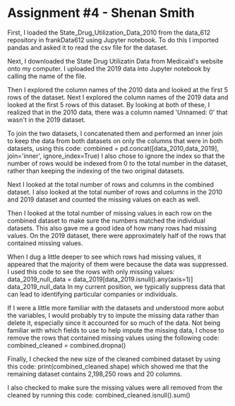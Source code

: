 # Assignment #4 - Shenan Smith

First, I loaded the State_Drug_Utilization_Data_2010 from the data_612 repository in frankData612 using Jupyter notebook. 
To do this I imported pandas and asked it to read the csv file for the dataset. 

Next, I downloaded the State Drug Utilizatin Data from Medicaid's website onto my computer. I uploaded the 2019 data into Jupyter notebook by calling the name of the file.

Then I explored the column names of the 2010 data and looked at the first 5 rows of the dataset. 
Next I explored the column names of the 2019 data and looked at the first 5 rows of this dataset.
By looking at both of these, I realized that in the 2010 data, there was a column named 'Unnamed: 0' that wasn't in the 2019 dataset.

To join the two datasets, I concatenated them and performed an inner join to keep the data from both datasets on only the columns that were in both datasets, using this code:
combined = pd.concat([data_2010,data_2019], join='inner', ignore_index=True)
I also chose to ignore the index so that the number of rows would be indexed from 0 to the total number in the dataset, rather than keeping the indexing of the two original datasets.

Next I looked at the total number of rows and columns in the combined dataset.
I also looked at the total number of rows and columns in the 2010 and 2019 dataset and counted the missing values on each as well.

Then I looked at the total number of missing values in each row on the combined dataset to make sure the numbers matched the individual datasets.
This also gave me a good idea of how many rows had missing values. On the 2019 dataset, there were approximately half of the rows that contained missing values. 

When I dug a little deeper to see which rows had missing values, it appeared that the majority of them were because the data was suppressed. 
I used this code to see the rows with only missing values:
data_2019_null_data = data_2019[data_2019.isnull().any(axis=1)]
data_2019_null_data
In my current position, we typically suppress data that can lead to identifying particular companies or individuals. 
 
If I were a little more familiar with the datasets and understood more aobut the variables, I would probably try to impute the missing data rather than delete it, 
especially since it accounted for so much of the data. 
Not being familiar with which fields to use to help impute the missing data, I chose to remove the rows that contained missing values using the following code:
combined_cleaned = combined.dropna()

Finally, I checked the new size of the cleaned combined dataset by using this code:
print(combined_cleaned.shape)
which showed me that the remaining dataset contains 2,198,250 rows and 20 columns.

I also checked to make sure the missing values were all removed from the cleaned by running this code:
combined_cleaned.isnull().sum()
